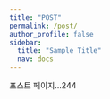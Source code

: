 ```yaml
---
title: "POST"
permalink: /post/
author_profile: false
sidebar:
  title: "Sample Title"
  nav: docs
---
```


포스트 페이지...244